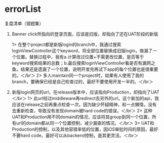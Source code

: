 # errorList
复盘清单（错题集）
1. Banner click所指向的登录页面，应该是旧版，却指向了还在UAT阶段的新版   

   1> 在整个project都是新版login的branch中，我通过搜索loginViewController这个keyword，将全部位置替换成旧版login，做漏了一个位置。替换过程中，我有a.计算改过位置+不需更改位置，是否等于keyword搜索结果的总数；b.最后搜索loginViewController看是否有漏网之鱼。结果还是遗漏了一个位置，说明开发完再试下app的每个位置也是很重要的。＜/br＞
   2> 多人maintain同一个project时，如果有人使用了我的branch，要确保已经是自己检查过的，最好不要使用开发一半的。＜/br＞

2. 新版login网页的url，在release版本中，应该指向Production，却指向了UAT＜/br＞
   1> 此url经过middleware再redirect去另外的url，这个新加的api，我应该在release之前再重点检查一次。因为缺少怀疑精神，和一点懒惰，没有去重新检查，导致没有发现domain被hard code的错误。＜/br＞
   2> 这种UAT和Production用不同domain的情况，应该将其group到同一个位置，所有url的domain都从同一个位置控制，减少漏查的情况。＜/br＞
   3> UAT和Production的控制，以及其他容错率低的位置，因iOS审批时间的原因，最好不要hard code，最好可以从backend控制，是其更灵活。＜/br＞
